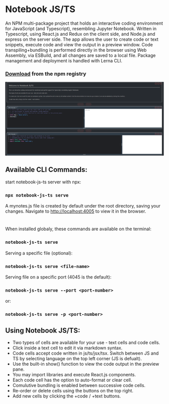 # Notebook JS/TS

An NPM multi-package project that holds an interactive coding environment for JavaScript (and Typescript), resembling Jupyter Notebook. Written in Typescript, using React.js and Redux on the client side, and Node.js and express on the server side. The app allows the user to create code or text snippets, execute code and view the output in a preview window. Code transpiling+bundling is performed directly in the browser using Web Assembly, via ESBuild, and all changes are saved to a local file. Package management and deployment is handled with Lerna CLI.

### [Download](https://www.npmjs.com/package/notebook-js-ts/) from the npm registry

![Alt text](README-img.png?raw=true "Notebook sample")

## Available CLI Commands:

start notebook-js-ts server with npx:

### `npx notebook-js-ts serve`

A mynotes.js file is created by default under the root directory, saving your changes. Navigate to [http://localhost:4005](http://localhost:4005) to view it in the browser.

#

When installed globaly, these commands are available on the terminal:

### `notebook-js-ts serve`

Serving a specific file (optional):

### `notebook-js-ts serve <file-name>`

Serving file on a specific port (4045 is the default):

### `notebook-js-ts serve --port <port-number>`
or:
### `notebook-js-ts serve -p <port-number>`

## Using Notebook JS/TS:

- Two types of cells are available for your use - text cells and code cells.
- Click inside a text cell to edit it via markdown syntax.
- Code cells accept code written in js/ts/jsx/tsx. Switch between JS and TS by selecting language on the top left corner (JS is defualt).
- Use the built-in show() function to view the code output in the preview pane.
- You may import libraries and execute React.js components.
- Each code cell has the option to auto-format or clear cell.
- Comulutive bundling is enabled between successive code cells.
- Re-order or delete cells using the buttons on the top right.
- Add new cells by clicking the +code / +text buttons.








